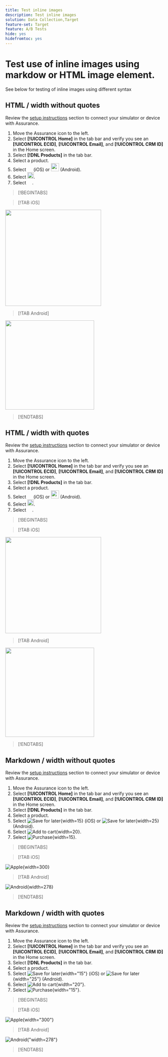 ```yaml
---
title: Test inline images
description: Test inline images
solution: Data Collection,Target
feature-set: Target
feature: A/B Tests
hide: yes
hidefromtoc: yes
---
```


# Test use of inline images using markdow or HTML image element.

See below for testing of inline images using different syntax


## HTML / width without quotes

Review the [setup instructions](assurance.md#connecting-to-a-session) section to connect your simulator or device with Assurance.

1. Move the Assurance icon to the left.
1. Select **[!UICONTROL Home]** in the tab bar and verify you see an **[!UICONTROL ECID]**, **[!UICONTROL Email]**, and **[!UICONTROL CRM ID]** in the Home screen.
1. Select **[!DNL Products]** in the tab bar.
1. Select a product.
1. Select <img src="assets/saveforlater.png" width=15> (iOS) or <img src="assets/heart.png" width=25> (Android).
1. Select <img src="assets/addtocart.png" width=20>.
1. Select <img src="assets/purchase.png" width=15>.

>[!BEGINTABS]

>[!TAB iOS]

<img src="./assets/mobile-app-events-3.png" width=300>

>[!TAB Android]

<img src="./assets/mobile-app-events-3-android.png" width=278>

>[!ENDTABS]


## HTML / width with quotes

Review the [setup instructions](assurance.md#connecting-to-a-session) section to connect your simulator or device with Assurance.

1. Move the Assurance icon to the left.
1. Select **[!UICONTROL Home]** in the tab bar and verify you see an **[!UICONTROL ECID]**, **[!UICONTROL Email]**, and **[!UICONTROL CRM ID]** in the Home screen.
1. Select **[!DNL Products]** in the tab bar.
1. Select a product.
1. Select <img src="assets/saveforlater.png" width="15"> (iOS) or <img src="assets/heart.png" width="25"> (Android).
1. Select <img src="assets/addtocart.png" width="20">.
1. Select <img src="assets/purchase.png" width="15">.

>[!BEGINTABS]

>[!TAB iOS]

<img src="./assets/mobile-app-events-3.png" width="300">

>[!TAB Android]

<img src="./assets/mobile-app-events-3-android.png" width="278">

>[!ENDTABS]



## Markdown / width without quotes

Review the [setup instructions](assurance.md#connecting-to-a-session) section to connect your simulator or device with Assurance.

1. Move the Assurance icon to the left.
1. Select **[!UICONTROL Home]** in the tab bar and verify you see an **[!UICONTROL ECID]**, **[!UICONTROL Email]**, and **[!UICONTROL CRM ID]** in the Home screen.
1. Select **[!DNL Products]** in the tab bar.
1. Select a product.
1. Select ![Save for later](assets/saveforlater.png){width=15} (iOS) or ![Save for later](assets/heart.png){width=25} (Android).
1. Select ![Add to cart](assets/addtocart.png){width=20}.
1. Select ![Purchase](assets/purchase.png){width=15}.

>[!BEGINTABS]

>[!TAB iOS]

![Apple](assets/mobile-app-events-3.png){width=300}

>[!TAB Android]

![Android](assets/mobile-app-events-3-android.png){width=278}

>[!ENDTABS]



## Markdown / width with quotes

Review the [setup instructions](assurance.md#connecting-to-a-session) section to connect your simulator or device with Assurance.

1. Move the Assurance icon to the left.
1. Select **[!UICONTROL Home]** in the tab bar and verify you see an **[!UICONTROL ECID]**, **[!UICONTROL Email]**, and **[!UICONTROL CRM ID]** in the Home screen.
1. Select **[!DNL Products]** in the tab bar.
1. Select a product.
1. Select ![Save for later](assets/saveforlater.png){width="15"} (iOS) or ![Save for later](assets/heart.png){width="25"} (Android).
1. Select ![Add to cart](assets/addtocart.png){width="20"}.
1. Select ![Purchase](assets/purchase.png){width="15"}.

>[!BEGINTABS]

>[!TAB iOS]

![Apple](assets/mobile-app-events-3.png){width="300"}

>[!TAB Android]

![Android](assets/mobile-app-events-3-android.png){"width=278"}

>[!ENDTABS]
